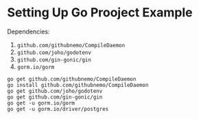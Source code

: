 # Setting Up Go Prooject Example

Dependencies:
1. `github.com/githubnemo/CompileDaemon`
2. `github.com/joho/godotenv`
3. `github.com/gin-gonic/gin`
4. `gorm.io/gorm` 


``` 
go get github.com/githubnemo/CompileDaemon
go install github.com/githubnemo/CompileDaemon
go get github.com/joho/godotenv
go get github.com/gin-gonic/gin
go get -u gorm.io/gorm
go get -u gorm.io/driver/postgres
```